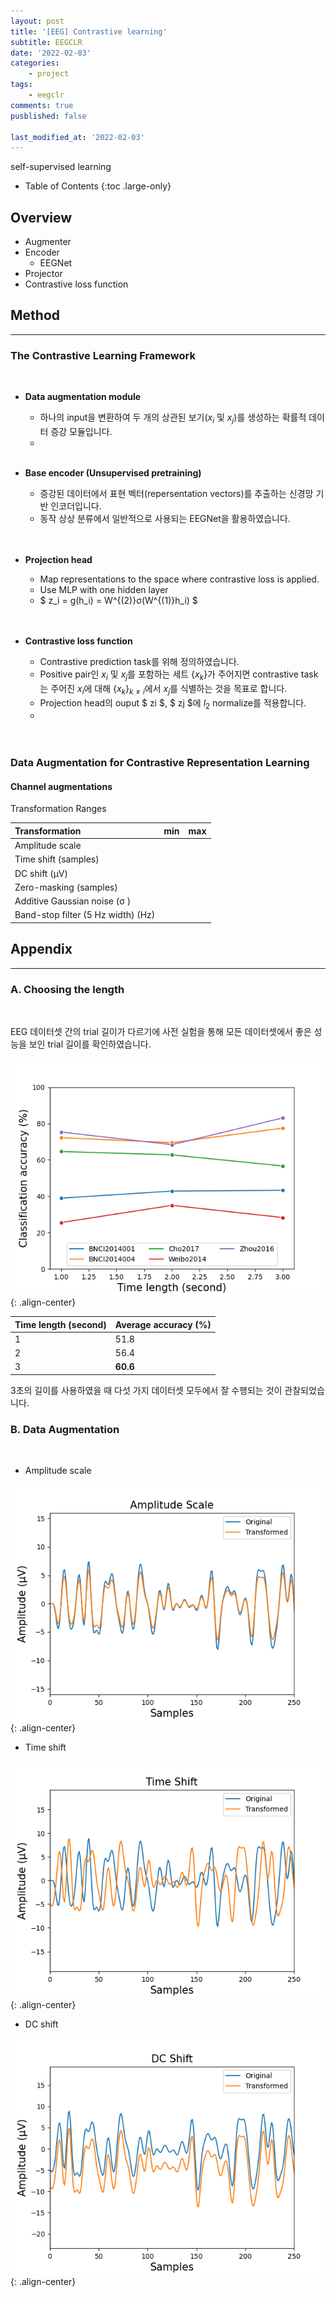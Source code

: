 ```yaml
---
layout: post
title: '[EEG] Contrastive learning'
subtitle: EEGCLR
date: '2022-02-03'
categories:
    - project
tags:
    - eegclr
comments: true
pusblished: false

last_modified_at: '2022-02-03'
---
```


self-supervised learning

- Table of Contents
{:toc .large-only}

## Overview

* Augmenter
* Encoder
    - EEGNet
* Projector
* Contrastive loss function

## Method

***

### The Contrastive Learning Framework
<br/>

* **Data augmentation module**
    - 하나의 input을 변환하여 두 개의 상관된 보기($x_i$ 및 $x_j$)를 생성하는 확률적 데이터 증강 모듈입니다.
    -   
    <br/>

* **Base encoder (Unsupervised pretraining)**
    - 증강된 데이터에서 표현 벡터(repersentation vectors)를 추출하는 신경망 기반 인코더입니다.
    - 동작 상상 분류에서 일반적으로 사용되는 EEGNet을 활용하였습니다.
    <br/>
    <br/>

* **Projection head**
    - Map representations to the space where contrastive loss is applied.
    - Use MLP with one hidden layer
    - $ z_i = g(h_i) = W^{(2)}σ(W^{(1)}h_i) $
    <br/>
    <br/>

* **Contrastive loss function**
    - Contrastive prediction task를 위해 정의하였습니다.
    - Positive pair인 $x_i$ 및 $x_j$를 포함하는 세트 {$x_k$}가 주어지면 contrastive task는 주어진 $x_i$에 대해 {$x_k$}$_{k≠i}$에서 $x_j$를 식별하는 것을 목표로 합니다.
    - Projection head의 ouput $ zi $, $ zj $에 $l_2$ normalize를 적용합니다.
    - 
    <br/>
    <br/>

### Data Augmentation for Contrastive Representation Learning

#### Channel augmentations
Transformation Ranges

| Transformation                    | min | max |
|:----------------------------------|:---:|:---:|
| Amplitude scale                   | 
| Time shift (samples)              | 
| DC shift (µV)                     | 
| Zero-masking (samples)            | 
| Additive Gaussian noise (σ )      | 
| Band-stop filter (5 Hz width) (Hz)| 



## Appendix

***

### A. Choosing the length
<br/>

EEG 데이터셋 간의 trial 길이가 다르기에 사전 실험을 통해 모든 데이터셋에서 좋은 성능을 보인 trial 길이를 확인하였습니다.

![Time length](https://github.com/HayoonSong/Images-for-Github-Pages/blob/main/project/2022-01-02-eegclr/TimeLength.png?raw=true){: .align-center}

| Time length (second)| Average accuracy (%) |
|:--------------------|----------------------|
| 1                   |         51.8         |  
| 2                   |         56.4         |
| 3                   |       **60.6**       |   

3초의 길이를 사용하였을 때 다섯 가지 데이터셋 모두에서 잘 수행되는 것이 관찰되었습니다.  

### B. Data Augmentation
<br/>

* Amplitude scale

![Amplitude scale](https://github.com/HayoonSong/Images-for-Github-Pages/blob/main/project/2022-01-02-eegclr/AmplitudeScale_0.8.png?raw=true){: .align-center}

* Time shift

![Time shift](https://github.com/HayoonSong/Images-for-Github-Pages/blob/main/project/2022-01-02-eegclr/TimeShift_-20.png?raw=true){: .align-center}

* DC shift

![DC shift](https://github.com/HayoonSong/Images-for-Github-Pages/blob/main/project/2022-01-02-eegclr/DCshift_-4.png?raw=true){: .align-center}

